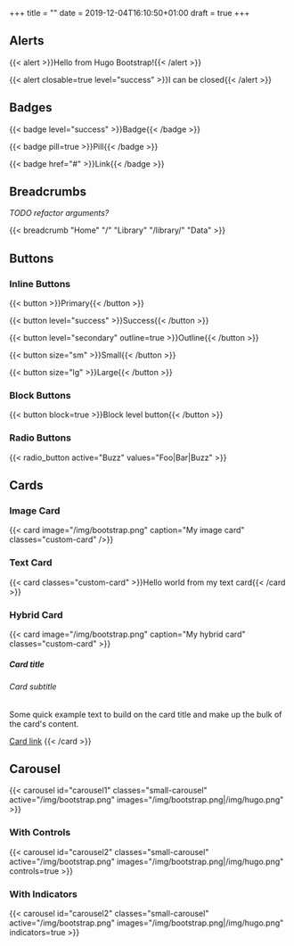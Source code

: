 +++
title = ""
date = 2019-12-04T16:10:50+01:00
draft = true
+++

## Alerts

{{< alert >}}Hello from Hugo Bootstrap!{{< /alert >}}

{{< alert closable=true level="success" >}}I can be closed{{< /alert >}}

## Badges

{{< badge level="success" >}}Badge{{< /badge >}}

{{< badge pill=true >}}Pill{{< /badge >}}

{{< badge href="#" >}}Link{{< /badge >}}

## Breadcrumbs

*TODO refactor arguments?*

{{< breadcrumb "Home" "/" "Library" "/library/" "Data" >}}

## Buttons

### Inline Buttons

{{< button >}}Primary{{< /button >}}

{{< button level="success" >}}Success{{< /button >}}

{{< button level="secondary" outline=true >}}Outline{{< /button >}}

{{< button size="sm" >}}Small{{< /button >}}

{{< button size="lg" >}}Large{{< /button >}}

### Block Buttons

{{< button block=true >}}Block level button{{< /button >}}

### Radio Buttons

{{< radio_button active="Buzz" values="Foo|Bar|Buzz" >}}

## Cards

### Image Card

{{< card image="/img/bootstrap.png" caption="My image card" classes="custom-card" />}}

### Text Card

{{< card classes="custom-card" >}}Hello world from my text card{{< /card >}}

### Hybrid Card

{{< card image="/img/bootstrap.png" caption="My hybrid card" classes="custom-card" >}}
    <h5 class="card-title">Card title</h5>
    <h6 class="card-subtitle mb-2 text-muted">Card subtitle</h6>
    <p class="card-text">Some quick example text to build on the card title and make up the bulk of the card's content.</p>
    <a href="#" class="card-link">Card link</a>
{{< /card >}}

## Carousel

{{< carousel id="carousel1" classes="small-carousel" active="/img/bootstrap.png" images="/img/bootstrap.png|/img/hugo.png" >}}

### With Controls

{{< carousel id="carousel2" classes="small-carousel" active="/img/bootstrap.png" images="/img/bootstrap.png|/img/hugo.png" controls=true >}}

### With Indicators

{{< carousel id="carousel2" classes="small-carousel" active="/img/bootstrap.png" images="/img/bootstrap.png|/img/hugo.png" indicators=true >}}